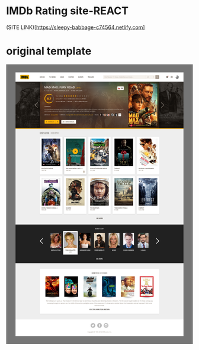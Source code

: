 # IMDb Rating site-REACT

(SITE LINK)[https://sleepy-babbage-c74564.netlify.com]

# original template

![template](./Original_template/realpixel.png)
